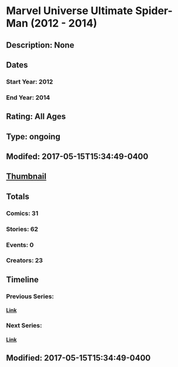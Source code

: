 # Marvel Universe Ultimate Spider-Man (2012 - 2014)
## Description: None
## Dates
### Start Year: 2012
### End Year: 2014
## Rating: All Ages
## Type: ongoing
## Modifed: 2017-05-15T15:34:49-0400
## [Thumbnail](http://i.annihil.us/u/prod/marvel/i/mg/4/80/550894f55c9d8.jpg)
## Totals
### Comics: 31
### Stories: 62
### Events: 0
### Creators: 23
## Timeline
### Previous Series: 
#### [Link]()
### Next Series: 
#### [Link]()
## Modified: 2017-05-15T15:34:49-0400